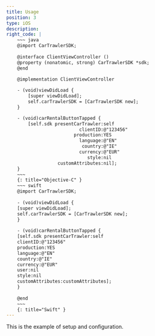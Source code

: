 ```yaml
---
title: Usage
position: 3
type: iOS
description:
right_code: |
    ~~~ java
    @import CarTrawlerSDK;
    
    @interface ClientViewController ()
    @property (nonatomic, strong) CarTrawlerSDK *sdk;
    @end
    
    @implementation ClientViewController

    - (void)viewDidLoad {
        [super viewDidLoad];
        self.carTrawlerSDK = [CarTrawlerSDK new];
    }

    - (void)carRentalButtonTapped {
        [self.sdk presentCarTrawler:self
                           clientID:@"123456"
                         production:YES
                           language:@"EN"
                            country:@"IE"
                           currency:@"EUR"
                              style:nil
                   customAttributes:nil];
    }
    ~~~
    {: title="Objective-C" }
    ~~~ swift
    @import CarTrawlerSDK;
    
    - (void)viewDidLoad {
    [super viewDidLoad];
    self.carTrawlerSDK = [CarTrawlerSDK new];
    }
    
    - (void)carRentalButtonTapped {
    [self.sdk presentCarTrawler:self
    clientID:@"123456"
    production:YES
    language:@"EN"
    country:@"IE"
    currency:@"EUR"
    user:nil
    style:nil
    customAttributes:customAttributes];
    }
    
    @end
    ~~~
    {: title="Swift" }
---
```


This is the example of setup and configuration.
